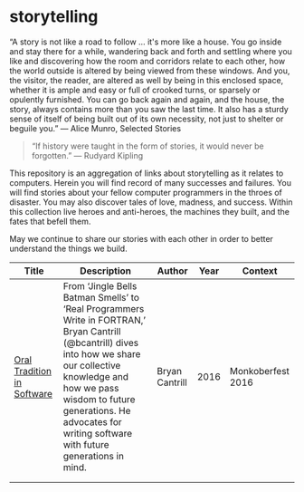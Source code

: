 # storytelling

“A story is not like a road to follow … it's more like a house. You go inside and stay there for a while, wandering back and forth and settling where you like and discovering how the room and corridors relate to each other, how the world outside is altered by being viewed from these windows. And you, the visitor, the reader, are altered as well by being in this enclosed space, whether it is ample and easy or full of crooked turns, or sparsely or opulently furnished. You can go back again and again, and the house, the story, always contains more than you saw the last time. It also has a sturdy sense of itself of being built out of its own necessity, not just to shelter or beguile you.”
― Alice Munro, Selected Stories

> “If history were taught in the form of stories, it would never be forgotten.”
― Rudyard Kipling

This repository is an aggregation of links about storytelling as it relates to computers.  Herein you will find record of many successes and failures. You will find stories about your fellow computer programmers in the throes of disaster. You may also discover tales of love, madness, and success.  Within this collection live heroes and anti-heroes, the machines they built, and the fates that befell them.  

May we continue to share our stories with each other in order to better understand the things we build.


| Title                                                                     | Description                                                                                                                                                                                                                                                             | Author         | Year | Context           |
|---------------------------------------------------------------------------|-------------------------------------------------------------------------------------------------------------------------------------------------------------------------------------------------------------------------------------------------------------------------|----------------|------|-------------------|
| [Oral Tradition in Software](https://www.youtube.com/watch?v=4PaWFYm0kEw) | From ‘Jingle Bells Batman Smells’ to ‘Real Programmers Write in FORTRAN,’ Bryan Cantrill (@bcantrill) dives into how we share our collective knowledge and how we pass wisdom to future generations. He advocates for writing software with future generations in mind. | Bryan Cantrill | 2016 | Monkoberfest 2016 |
|                                                                           |                                                                                                                                                                                                                                                                         |                |      |                   |
|                                                                           |                                                                                                                                                                                                                                                                         |                |      |                   |
